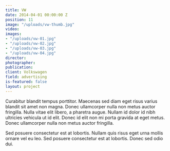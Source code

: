 ```yaml
---
title: VW
date: 2014-04-01 00:00:00 Z
position: 11
image: "/uploads/vw-thumb.jpg"
video: 
images:
- "/uploads/vw-01.jpg"
- "/uploads/vw-02.jpg"
- "/uploads/vw-03.jpg"
- "/uploads/vw-04.jpg"
director: 
photographer: 
publication: 
client: Volkswagen
field: advertising
is-featured: false
layout: project
---
```


Curabitur blandit tempus porttitor. Maecenas sed diam eget risus varius blandit sit amet non magna. Donec ullamcorper nulla non metus auctor fringilla. Nulla vitae elit libero, a pharetra augue. Nullam id dolor id nibh ultricies vehicula ut id elit. Donec id elit non mi porta gravida at eget metus. Donec ullamcorper nulla non metus auctor fringilla.

Sed posuere consectetur est at lobortis. Nullam quis risus eget urna mollis ornare vel eu leo. Sed posuere consectetur est at lobortis. Donec sed odio dui.